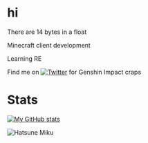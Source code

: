 # hi
There are 14 bytes in a float

Minecraft client development

Learning RE

Find me on [![Twitter][1.2]][1] for Genshin Impact craps

[1.2]: http://i.imgur.com/wWzX9uB.png (twitter icon without padding)
[2.2]: https://raw.githubusercontent.com/MartinHeinz/MartinHeinz/master/linkedin-3-16.png (LinkedIn icon without padding)

<!-- Links to your social media accounts -->

[1]: https://twitter.com/serendipitk
# Stats
[![My GitHub stats](https://github-readme-stats.vercel.app/api?username=Thereallo1026&theme=dark&show_icons=true)](https://github.com/anuraghazra/github-readme-stats)

![Hatsune Miku](https://user-images.githubusercontent.com/64765950/202156921-13eeb7b2-2599-4a3a-baec-b5de190fe47a.png)
